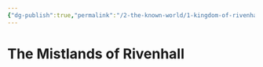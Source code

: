 ```yaml
---
{"dg-publish":true,"permalink":"/2-the-known-world/1-kingdom-of-rivenhall/mistlands/mistlands/"}
---
```


# The Mistlands of Rivenhall